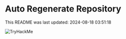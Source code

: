 # Auto Regenerate Repository

This README was last updated: 2024-08-18 03:51:18

 ![TryHackMe](https://tryhackme.com/badge/533634)